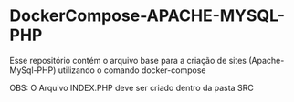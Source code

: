# DockerCompose-APACHE-MYSQL-PHP
Esse repositório contém o arquivo base para a criação de sites (Apache-MySql-PHP) utilizando o comando docker-compose

OBS: O Arquivo INDEX.PHP deve ser criado dentro da pasta SRC
